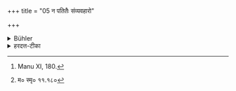 +++
title = "05 न पतितैः संव्यवहारो"

+++

<details><summary>Bühler</summary>

5. Intercourse with fallen men is not ordained, [^3] 


[^3]:  Manu XI, 180.
</details>

<details><summary>हरदत्त-टीका</summary>

## सूत्रम्
न पतितैस्संव्यवहारो विद्यते ॥५॥  
### टिप्पनी
पतिताः स्तेनादयो वक्ष्यमाणास्तैः सह न कश्चिदपि व्यवहार कर्तव्यः। तत्र मनुः[^१]—  
संवत्सरेण पतति पतितेन सहाऽऽचरन् ।  
याजनाध्यापनाद्यौनान्न तु यानासनाशनात् ॥ इति ।  
यानादिभिस्संवत्सरेण पतति । याजनादिभिस्तु सद्य एव ॥ ५ ॥  

[^१]: म० स्मृ० ११.१८०
</details>
